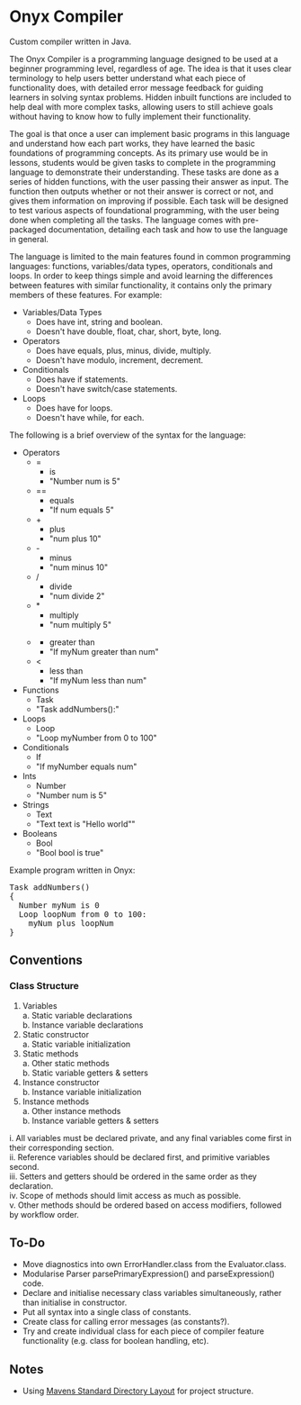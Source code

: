 # Onyx Compiler
Custom compiler written in Java.  

The Onyx Compiler is a programming language designed to be used at a beginner programming level, regardless of age. The idea is that it uses clear terminology to help users better understand what each piece of functionality does, with detailed error message feedback for guiding learners in solving syntax problems. Hidden inbuilt functions are included to help deal with more complex tasks, allowing users to still achieve goals without having to know how to fully implement their functionality.  

The goal is that once a user can implement basic programs in this language and understand how each part works, they have learned the basic foundations of programming concepts. As its primary use would be in lessons, students would be given tasks to complete in the programming language to demonstrate their understanding. These tasks are done as a series of hidden functions, with the user passing their answer as input. The function then outputs whether or not their answer is correct or not, and gives them information on improving if possible. Each task will be designed to test various aspects of foundational programming, with the user being done when completing all the tasks. The language comes with pre-packaged documentation, detailing each task and how to use the language in general.  

The language is limited to the main features found in common programming languages: functions, variables/data types, operators, conditionals and loops. In order to keep things simple and avoid learning the differences between features with similar functionality, it contains only the primary members of these features. For example:  
- Variables/Data Types
  - Does have int, string and boolean.
  - Doesn't have double, float, char, short, byte, long.
- Operators
  - Does have equals, plus, minus, divide, multiply.
  - Doesn't have modulo, increment, decrement.
- Conditionals
  - Does have if statements.
  - Doesn't have switch/case statements.
- Loops
  - Does have for loops.
  - Doesn't have while, for each.

The following is a brief overview of the syntax for the language:
- Operators
  - =
    - is
    - "Number num is 5"
  - ==
    - equals
    - "If num equals 5"
  - \+
    - plus
    - "num plus 10"
  - \-
    - minus
    - "num minus 10"
  - /
    - divide
    - "num divide 2"
  - \*
    - multiply
    - "num multiply 5"
  - >
    - greater than
    - "If myNum greater than num"
  - <
    - less than
    - "If myNum less than num"
- Functions
  - Task
  - "Task addNumbers():"
- Loops
  - Loop
  - "Loop myNumber from 0 to 100"
- Conditionals
  - If
  - "If myNumber equals num"
- Ints
  - Number
  - "Number num is 5"
- Strings
  - Text
  - "Text text is "Hello world""
- Booleans
  - Bool
  - "Bool bool is true"

Example program written in Onyx:
<pre>
Task addNumbers()
{
  Number myNum is 0
  Loop loopNum from 0 to 100:
    myNum plus loopNum
}
</pre>


## Conventions
### Class Structure
1. Variables  
  a. Static variable declarations  
  b. Instance variable declarations  
2. Static constructor  
  a. Static variable initialization  
3. Static methods  
  a. Other static methods  
  b. Static variable getters & setters  
4. Instance constructor  
  b. Instance variable initialization  
5. Instance methods  
  a. Other instance methods  
  b. Instance variable getters & setters  

i. All variables must be declared private, and any final variables come first in their corresponding section.  
ii. Reference variables should be declared first, and primitive variables second.  
iii. Setters and getters should be ordered in the same order as they declaration.  
iv. Scope of methods should limit access as much as possible.  
v. Other methods should be ordered based on access modifiers, followed by workflow order.


## To-Do
- Move diagnostics into own ErrorHandler.class from the Evaluator.class.
- Modularise Parser parsePrimaryExpression() and parseExpression() code.
- Declare and initialise necessary class variables simultaneously, rather than initialise in constructor.
- Put all syntax into a single class of constants.
- Create class for calling error messages (as constants?).
- Try and create individual class for each piece of compiler feature functionality (e.g. class for boolean handling, etc).

## Notes
- Using [Mavens Standard Directory Layout](http://maven.apache.org/guides/introduction/introduction-to-the-standard-directory-layout.html) for project structure.  
